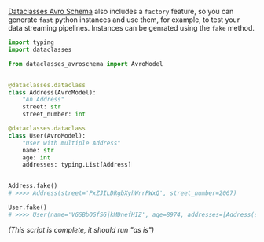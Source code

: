 [Dataclasses Avro Schema](https://github.com/marcosschroh/dataclasses-avroschema) also includes a `factory` feature, so you can generate `fast` python instances and use them, for example, to test your data streaming pipelines. Instances can be genrated using the `fake` method.

```python title="Basic usage"
import typing
import dataclasses

from dataclasses_avroschema import AvroModel


@dataclasses.dataclass
class Address(AvroModel):
    "An Address"
    street: str
    street_number: int

@dataclasses.dataclass
class User(AvroModel):
    "User with multiple Address"
    name: str
    age: int
    addresses: typing.List[Address]


Address.fake()
# >>>> Address(street='PxZJILDRgbXyhWrrPWxQ', street_number=2067)

User.fake()
# >>>> User(name='VGSBbOGfSGjkMDnefHIZ', age=8974, addresses=[Address(street='vNpPYgesiHUwwzGcmMiS', street_number=4790)])
```

*(This script is complete, it should run "as is")*
